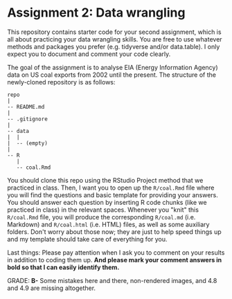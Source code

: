 # Assignment 2: Data wrangling 

This repository contains starter code for your second assignment, which is all about practicing your data wrangling skills. You are free to use whatever methods and packages you prefer (e.g. tidyverse and/or data.table). I only expect you to document and comment your code clearly.

The goal of the assignment is to analyse EIA (Energy Information Agency) data on US coal exports from 2002 until the present. The structure of the newly-cloned repository is as follows:

```
repo
|
-- README.md
|
-- .gitignore
|
-- data
|  |
|  -- (empty)
|
-- R
   |
   -- coal.Rmd

```

You should clone this repo using the RStudio Project method that we practiced in class. Then, I want you to open up the `R/coal.Rmd` file where you will find the questions and basic template for providing your answers. You should answer each question by inserting R code chunks (like we practiced in class) in the relevant spaces. Whenever you "knit" this `R/coal.Rmd` file, you will produce the corresponding `R/coal.md` (i.e. Markdown) and `R/coal.html` (i.e. HTML) files, as well as some auxiliary folders. Don't worry about those now; they are just to help speed things up and my template should take care of everything for you.

Last things: Please pay attention when I ask you to comment on your results in addition to coding them up. **And please mark your comment answers in bold so that I can easily identify them.**

GRADE: **B-** Some mistakes here and there, non-rendered images, and 4.8 and 4.9 are missing altogether. 
